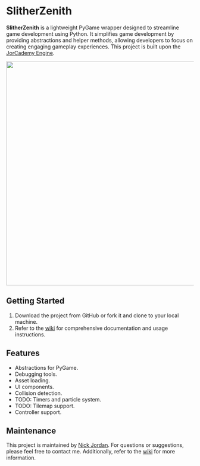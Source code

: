# SlitherZenith

**SlitherZenith** is a lightweight PyGame wrapper designed to streamline game development using Python. It simplifies game development by providing abstractions and helper methods, allowing developers to focus on creating engaging gameplay experiences.
This project is built upon the [JorCademy Engine](https://github.com/JorCademy/JorCademy-Engine).

<img src="https://github.com/nickname2002/SlitherZenith/blob/main/assets/sprites/slitherzenith_banner.png" width="600" />

## Getting Started

1. Download the project from GitHub or fork it and clone to your local machine.
2. Refer to the [wiki](https://github.com/nickname2002/MonoZenith/wiki) for comprehensive documentation and usage instructions.

## Features

- Abstractions for PyGame.
- Debugging tools.
- Asset loading.
- UI components.
- Collision detection.
- TODO: Timers and particle system.
- TODO: Tilemap support.
- Controller support.

## Maintenance

This project is maintained by [Nick Jordan](mailto:nickjordan2002@gmail.com).
For questions or suggestions, please feel free to contact me. Additionally, refer to the [wiki](https://github.com/nickname2002/MonoZenith/wiki) for more information.
